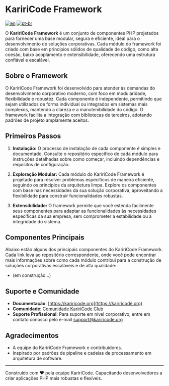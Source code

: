 # KaririCode Framework

[![en](https://img.shields.io/badge/lang-en-red.svg)](README.md)
[![pt-br](https://img.shields.io/badge/lang-pt--br-green.svg)](README.pt-br.md)

O **KaririCode Framework** é um conjunto de componentes PHP projetados para fornecer uma base modular, segura e eficiente, ideal para o desenvolvimento de soluções corporativas. Cada módulo do framework foi criado com base em princípios sólidos de qualidade de código, como alta coesão, baixo acoplamento e extensibilidade, oferecendo uma estrutura confiável e escalável.

## Sobre o Framework

O KaririCode Framework foi desenvolvido para atender às demandas do desenvolvimento corporativo moderno, com foco em modularidade, flexibilidade e robustez. Cada componente é independente, permitindo que sejam utilizados de forma individual ou integrados em sistemas mais complexos, mantendo a clareza e a manutenibilidade do código. O framework facilita a integração com bibliotecas de terceiros, adotando padrões de projeto amplamente aceitos.

## Primeiros Passos

1. **Instalação:** O processo de instalação de cada componente é simples e documentado. Consulte o repositório específico de cada módulo para instruções detalhadas sobre como começar, incluindo dependências e requisitos de configuração.

2. **Exploração Modular:** Cada módulo do KaririCode Framework é projetado para resolver problemas específicos de maneira eficiente, seguindo os princípios da arquitetura limpa. Explore os componentes com base nas necessidades da sua solução corporativa, aproveitando a flexibilidade para construir funcionalidades robustas.

3. **Extensibilidade:** O framework permite que você estenda facilmente seus componentes para adaptar as funcionalidades às necessidades específicas da sua empresa, sem comprometer a estabilidade ou a integridade do sistema.

## Componentes Principais

Abaixo estão alguns dos principais componentes do KaririCode Framework. Cada link leva ao repositório correspondente, onde você pode encontrar mais informações sobre como cada módulo contribui para a construção de soluções corporativas escaláveis e de alta qualidade:

- (em construção...)

## Suporte e Comunidade

- **Documentação**: [https://kariricode.org](https://kariricode.org)
- **Comunidade**: [Comunidade KaririCode Club](https://kariricode.club)
- **Suporte Profissional**: Para suporte em nível corporativo, entre em contato conosco pelo e-mail support@kariricode.org

## Agradecimentos

- A equipe do KaririCode Framework e contribuidores.
- Inspirado por padrões de pipeline e cadeias de processamento em arquitetura de software.

---

Construído com ❤️ pela equipe KaririCode. Capacitando desenvolvedores a criar aplicações PHP mais robustas e flexíveis.
